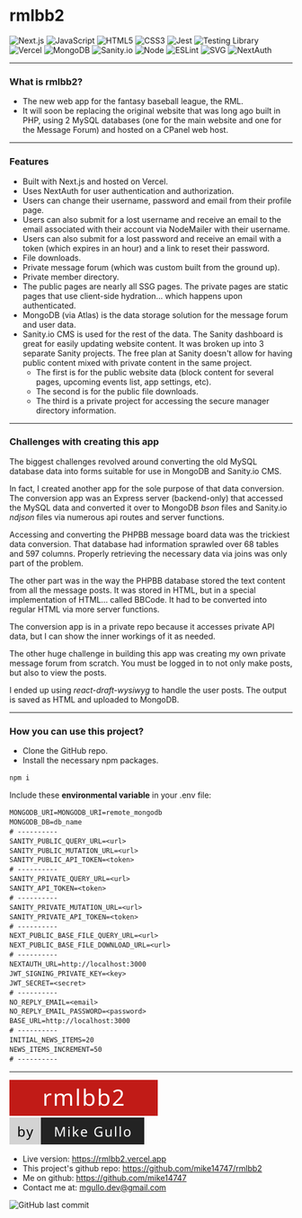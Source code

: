 # rmlbb2

![Next.js](https://img.shields.io/badge/Next.js-000000?style=flat-square&logo=nextdotjs&logoColor=f5f5f5 'Next.js')
![JavaScript](https://img.shields.io/badge/JavaScript-F7DF1E?style=flat-square&logo=javascript&logoColor=000000 'JavaScript')
![HTML5](https://img.shields.io/badge/HTML5-E34F26?style=flat-square&logo=html5&logoColor=ffffff 'HTML5')
![CSS3](https://img.shields.io/badge/CSS3-1572B6?style=flat-square&logo=css3&logoColor=f5f5f5 'CSS3')
![Jest](https://img.shields.io/badge/Jest-C21325?style=flat-square&logo=jest&logoColor=f5f5f5 'Jest')
![Testing Library](https://img.shields.io/badge/Testing%20Library-E33332?style=flat-square&logo=testinglibrary&logoColor=ffffff 'Testing Library')
![Vercel](https://img.shields.io/badge/Vercel-000000?style=flat-square&logo=vercel&logoColor=f5f5f5 'Vercel')
![MongoDB](https://img.shields.io/badge/MongoDB-4EA94B?style=flat-square&logo=mongodb&logoColor=ffffff 'MongoDB')
![Sanity.io](https://img.shields.io/badge/S-Sanity.io-000000.svg?style=flat-square&colorA=F03E2F 'Sanity.io')
![Node](https://img.shields.io/badge/Node-339933?style=flat-square&logo=nodedotjs&logoColor=ffffff 'Node')
![ESLint](https://img.shields.io/badge/ESLint-4B32C3?style=flat-square&logo=eslint&logoColor=f5f5f5 'ESLint')
![SVG](https://img.shields.io/badge/SVG-FFB13B?style=flat-square&logo=svg&logoColor=ffffff 'SVG')
![NextAuth](https://img.shields.io/badge/N-NextAuth-7C14D7.svg?style=flat-square&colorA=1BAFEF 'NextAuth')

---

### What is rmlbb2?

-   The new web app for the fantasy baseball league, the RML.
-   It will soon be replacing the original website that was long ago built in PHP, using 2 MySQL databases (one for the main website and one for the Message Forum) and hosted on a CPanel web host.

---

### Features

-   Built with Next.js and hosted on Vercel.
-   Uses NextAuth for user authentication and authorization.
-   Users can change their username, password and email from their profile page.
-   Users can also submit for a lost username and receive an email to the email associated with their account via NodeMailer with their username.
-   Users can also submit for a lost password and receive an email with a token (which expires in an hour) and a link to reset their password.
-   File downloads.
-   Private message forum (which was custom built from the ground up).
-   Private member directory.
-   The public pages are nearly all SSG pages. The private pages are static pages that use client-side hydration... which happens upon authenticated.
-   MongoDB (via Atlas) is the data storage solution for the message forum and user data.
-   Sanity.io CMS is used for the rest of the data. The Sanity dashboard is great for easily updating website content. It was broken up into 3 separate Sanity projects. The free plan at Sanity doesn't allow for having public content mixed with private content in the same project.
    -   The first is for the public website data (block content for several pages, upcoming events list, app settings, etc).
    -   The second is for the public file downloads.
    -   The third is a private project for accessing the secure manager directory information.

---

### Challenges with creating this app

The biggest challenges revolved around converting the old MySQL database data into forms suitable for use in MongoDB and Sanity.io CMS.

In fact, I created another app for the sole purpose of that data conversion. The conversion app was an Express server (backend-only) that accessed the MySQL data and converted it over to MongoDB _bson_ files and Sanity.io _ndjson_ files via numerous api routes and server functions.

Accessing and converting the PHPBB message board data was the trickiest data conversion. That database had information sprawled over 68 tables and 597 columns. Properly retrieving the necessary data via joins was only part of the problem.

The other part was in the way the PHPBB database stored the text content from all the message posts. It was stored in HTML, but in a special implementation of HTML... called BBCode. It had to be converted into regular HTML via more server functions.

The conversion app is in a private repo because it accesses private API data, but I can show the inner workings of it as needed.

The other huge challenge in building this app was creating my own private message forum from scratch. You must be logged in to not only make posts, but also to view the posts.

I ended up using _react-draft-wysiwyg_ to handle the user posts. The output is saved as HTML and uploaded to MongoDB.

---

### How you can use this project?

-   Clone the GitHub repo.
-   Install the necessary npm packages.

```bash
npm i
```

Include these **environmental variable** in your .env file:

```txt
MONGODB_URI=MONGODB_URI=remote_mongodb
MONGODB_DB=db_name
# ----------
SANITY_PUBLIC_QUERY_URL=<url>
SANITY_PUBLIC_MUTATION_URL=<url>
SANITY_PUBLIC_API_TOKEN=<token>
# ----------
SANITY_PRIVATE_QUERY_URL=<url>
SANITY_API_TOKEN=<token>
# ----------
SANITY_PRIVATE_MUTATION_URL=<url>
SANITY_PRIVATE_API_TOKEN=<token>
# ----------
NEXT_PUBLIC_BASE_FILE_QUERY_URL=<url>
NEXT_PUBLIC_BASE_FILE_DOWNLOAD_URL=<url>
# ----------
NEXTAUTH_URL=http://localhost:3000
JWT_SIGNING_PRIVATE_KEY=<key>
JWT_SECRET=<secret>
# ----------
NO_REPLY_EMAIL=<email>
NO_REPLY_EMAIL_PASSWORD=<password>
BASE_URL=http://localhost:3000
# ----------
INITIAL_NEWS_ITEMS=20
NEWS_ITEMS_INCREMENT=50
# ----------
```

---

![rmlbb2](project_name.svg 'rmlbb2')
![by Mike Gullo](author.svg 'by Mike Gullo')

-   Live version: https://rmlbb2.vercel.app
-   This project's github repo: https://github.com/mike14747/rmlbb2
-   Me on github: https://github.com/mike14747
-   Contact me at: mgullo.dev@gmail.com

![GitHub last commit](https://img.shields.io/github/last-commit/mike14747/rmlbb2?style=for-the-badge)
